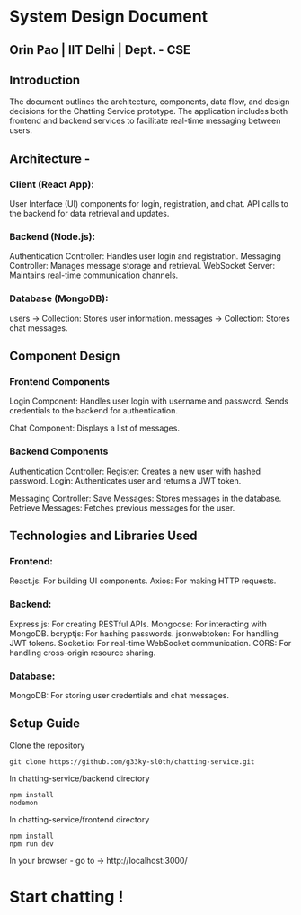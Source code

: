 # System Design Document

## Orin Pao | IIT Delhi | Dept. - CSE
## Introduction 
The document outlines the architecture, components, data flow, and design decisions for the Chatting Service prototype.
The application includes both frontend and backend services to facilitate real-time messaging between users.

## Architecture -
### Client (React App):
User Interface (UI) components for login, registration, and chat.
API calls to the backend for data retrieval and updates.

### Backend (Node.js):
Authentication Controller: Handles user login and registration.
Messaging Controller: Manages message storage and retrieval.
WebSocket Server: Maintains real-time communication channels.

### Database (MongoDB):
users -> Collection: Stores user information.
messages -> Collection: Stores chat messages.

## Component Design
### Frontend Components
Login Component:
    Handles user login with username and password.
    Sends credentials to the backend for authentication.

Chat Component:
    Displays a list of messages.

### Backend Components
Authentication Controller:
    Register: Creates a new user with hashed password.
    Login: Authenticates user and returns a JWT token.

Messaging Controller:
    Save Messages: Stores messages in the database.
    Retrieve Messages: Fetches previous messages for the user.


## Technologies and Libraries Used
### Frontend:
React.js: For building UI components.
Axios: For making HTTP requests.

### Backend:
Express.js: For creating RESTful APIs.
Mongoose: For interacting with MongoDB.
bcryptjs: For hashing passwords.
jsonwebtoken: For handling JWT tokens.
Socket.io: For real-time WebSocket communication.
CORS: For handling cross-origin resource sharing.

### Database:
MongoDB: For storing user credentials and chat messages.

## Setup Guide
Clone the repository 
```
git clone https://github.com/g33ky-sl0th/chatting-service.git
```

In chatting-service/backend directory
```
npm install
nodemon
```

In chatting-service/frontend directory
```
npm install
npm run dev
```

In your browser - go to -> http://localhost:3000/

# Start chatting !





